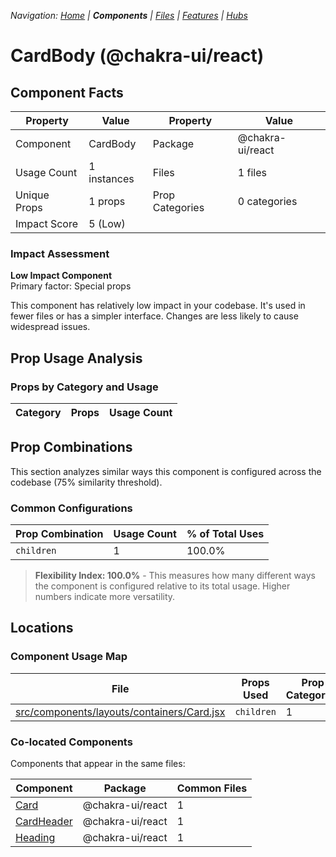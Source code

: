 
*Navigation: [Home](../../index.md) | **Components** | [Files](../../files.md) | [Features](../../features.md) | [Hubs](../../hubs.md)*



# CardBody (@chakra-ui/react)

## Component Facts

| Property | Value | Property | Value |
|----------|-------|----------|-------|
| Component | CardBody | Package | @chakra-ui/react |
| Usage Count | 1 instances | Files | 1 files |
| Unique Props | 1 props | Prop Categories | 0 categories |
| Impact Score | 5 (Low) | | |

### Impact Assessment

**Low Impact Component**  
Primary factor: Special props

This component has relatively low impact in your codebase. It&#x27;s used in fewer files or has a simpler interface. Changes are less likely to cause widespread issues.

## Prop Usage Analysis

### Props by Category and Usage

| Category | Props | Usage Count |
|----------|-------|-------------|

## Prop Combinations

This section analyzes similar ways this component is configured across the codebase (75% similarity threshold).

### Common Configurations

| Prop Combination | Usage Count | % of Total Uses |
|------------------|-------------|----------------|
| `children` | 1 | 100.0% |

> **Flexibility Index: 100.0%** - This measures how many different ways the component is configured relative to its total usage. Higher numbers indicate more versatility.

## Locations

### Component Usage Map

| File | Props Used | Prop Categories |
|------|------------|----------------|
| [src/components/layouts/containers/Card.jsx](https://github.com/star4beam/react-import-analyzer/blob/main/test-project/src/components/layouts/containers/Card.jsx) | `children` | 1 |

### Co-located Components
Components that appear in the same files:

| Component | Package | Common Files |
|-----------|---------|--------------|
| [Card](../@chakra-ui_react/Card.md) | @chakra-ui/react | 1 |
| [CardHeader](../@chakra-ui_react/CardHeader.md) | @chakra-ui/react | 1 |
| [Heading](../@chakra-ui_react/Heading.md) | @chakra-ui/react | 1 |
